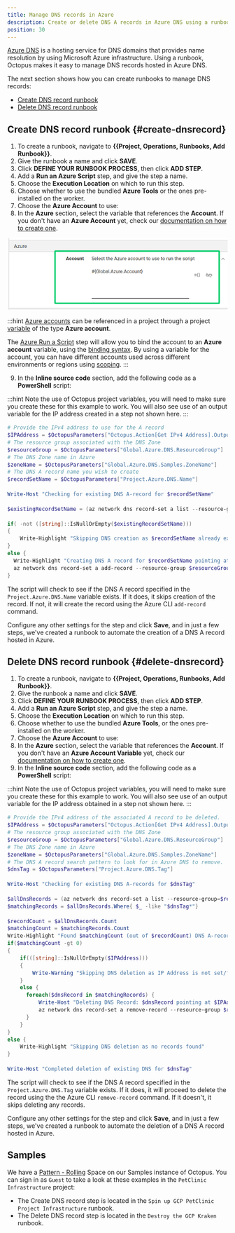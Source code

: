 ```yaml
---
title: Manage DNS records in Azure
description: Create or delete DNS A records in Azure DNS using a runbook.
position: 30
---
```


[Azure DNS](https://docs.microsoft.com/en-us/azure/dns/dns-overview) is a hosting service for DNS domains that provides name resolution by using Microsoft Azure infrastructure. Using a runbook, Octopus makes it easy to manage DNS records hosted in Azure DNS.

The next section shows how you can create runbooks to manage DNS records:

- [Create DNS record runbook](#create-dnsrecord)
- [Delete DNS record runbook](#delete-dnsrecord)

## Create DNS record runbook {#create-dnsrecord}

1. To create a runbook, navigate to **{{Project, Operations, Runbooks, Add Runbook}}**.
1. Give the runbook a name and click **SAVE**.
1. Click **DEFINE YOUR RUNBOOK PROCESS**, then click **ADD STEP**.
1. Add a **Run an Azure Script** step, and give the step a name.
1. Choose the **Execution Location** on which to run this step.
1. Choose whether to use the bundled **Azure Tools** or the ones pre-installed on the worker.
1. Choose the **Azure Account** to use:
1. In the **Azure** section, select the variable that references the **Account**. If you don't have an **Azure Account** yet, check our [documentation on how to create one](/docs/infrastructure/accounts/azure/index.md).

![Azure Account variable](images/azure-account-variable.png "width=500")

:::hint
[Azure accounts](/docs/infrastructure/accounts/azure/index.md) can be referenced in a project through a project [variable](/docs/projects/variables/index.md) of the type **Azure account**. 

The [Azure Run a Script](/docs/deployments/azure/running-azure-powershell/index.md) step will allow you to bind the account to an **Azure account** variable, using the [binding syntax](/docs/projects/variables/index.md#Bindingsyntax-Referencingvariablesinstepdefinitions). By using a variable for the account, you can have different accounts used across different environments or regions using [scoping](/docs/projects/variables/index.md#Bindingsyntax-Referencingvariablesinstepdefinitions).
:::
  
9. In the **Inline source code** section, add the following code as a **PowerShell** script:

:::hint
Note the use of Octopus project variables, you will need to make sure you create these for this example to work.  You will also see use of an output variable for the IP address created in a step not shown here.
:::

```powershell
# Provide the IPv4 address to use for the A record
$IPAddress = $OctopusParameters["Octopus.Action[Get IPv4 Address].Output.IPAddress"]
# The resource group associated with the DNS Zone
$resourceGroup = $OctopusParameters["Global.Azure.DNS.ResourceGroup"]
# The DNS Zone name in Azure
$zoneName = $OctopusParameters["Global.Azure.DNS.Samples.ZoneName"]
# The DNS A record name you wish to create
$recordSetName = $OctopusParameters["Project.Azure.DNS.Name"]

Write-Host "Checking for existing DNS A-record for $recordSetName"

$existingRecordSetName = (az network dns record-set a list --resource-group=$resourceGroup --zone-name $zoneName --query "[?name=='$recordSetName'].name | [0]" -o json)

if( -not ([string]::IsNullOrEmpty($existingRecordSetName))) 
{
	Write-Highlight "Skipping DNS creation as $recordSetName already exists"
}
else {
  Write-Highlight "Creating DNS A record for $recordSetName pointing at $IPAddress"
  az network dns record-set a add-record --resource-group $resourceGroup --zone-name $zoneName --record-set-name $recordSetName --ipv4-address $IPAddress
}
```

The script will check to see if the DNS A record specified in the `Project.Azure.DNS.Name` variable exists. If it does, it skips creation of the record. If not, it will create the record using the Azure CLI `add-record` command.

Configure any other settings for the step and click **Save**, and in just a few steps, we've created a runbook to automate the creation of a DNS A record hosted in Azure.

## Delete DNS record runbook {#delete-dnsrecord}

1. To create a runbook, navigate to **{{Project, Operations, Runbooks, Add Runbook}}**.
1. Give the runbook a name and click **SAVE**.
1. Click **DEFINE YOUR RUNBOOK PROCESS**, then click **ADD STEP**.
1. Add a **Run an Azure Script** step, and give the step a name.
1. Choose the **Execution Location** on which to run this step.
1. Choose whether to use the bundled **Azure Tools**, or the ones pre-installed on the worker.
1. Choose the **Azure Account** to use:
1. In the **Azure** section, select the variable that references the **Account**. If you don't have an **Azure Account Variable** yet, check our [documentation on how to create one](/docs/infrastructure/accounts/azure/index.md).
1. In the **Inline source code** section, add the following code as a **PowerShell** script:

:::hint
Note the use of Octopus project variables, you will need to make sure you create these for this example to work.  You will also see use of an output variable for the IP address obtained in a step not shown here.
:::

```powershell
# Provide the IPv4 address of the associated A record to be deleted.
$IPAddress = $OctopusParameters["Octopus.Action[Get IPv4 Address].Output.IPAddress"]
# The resource group associated with the DNS Zone
$resourceGroup = $OctopusParameters["Global.Azure.DNS.ResourceGroup"]
# The DNS Zone name in Azure
$zoneName = $OctopusParameters["Global.Azure.DNS.Samples.ZoneName"]
# The DNS A record search pattern to look for in Azure DNS to remove.
$dnsTag = $OctopusParameters["Project.Azure.DNS.Tag"]

Write-Host "Checking for existing DNS A-records for $dnsTag"

$allDnsRecords = (az network dns record-set a list --resource-group=$resourceGroup --zone-name $zoneName --query "[*].name" -o json | ConvertFrom-Json)
$matchingRecords = $allDnsRecords.Where{ $_ -like "$dnsTag*"}

$recordCount = $allDnsRecords.Count
$matchingCount = $matchingRecords.Count
Write-Highlight "Found $matchingCount (out of $recordCount) DNS A-records matching $dnsTag"
if($matchingCount -gt 0) 
{
	if(([string]::IsNullOrEmpty($IPAddress))) 
	{
    	Write-Warning "Skipping DNS deletion as IP Address is not set/found"
	}
    else {
      foreach($dnsRecord in $matchingRecords) {
          Write-Host "Deleting DNS Record: $dnsRecord pointing at $IPAddress"
          az network dns record-set a remove-record --resource-group $resourceGroup --zone-name $zoneName --record-set-name $dnsRecord --ipv4-address $IPAddress
      }
    }
}
else {
	Write-Highlight "Skipping DNS deletion as no records found"
}

Write-Host "Completed deletion of existing DNS for $dnsTag"
```

The script will check to see if the DNS A record specified in the `Project.Azure.DNS.Tag` variable exists. If it does, it will proceed to delete the record using the the Azure CLI `remove-record` command. If it doesn't, it skips deleting any records.

Configure any other settings for the step and click **Save**, and in just a few steps, we've created a runbook to automate the deletion of a DNS A record hosted in Azure.

## Samples

We have a [Pattern - Rolling](https://oc.to/PatternRollingSamplesSpace) Space on our Samples instance of Octopus. You can sign in as `Guest` to take a look at these examples in the `PetClinic Infrastructure` project:
- The Create DNS record step is located in the `Spin up GCP PetClinic Project Infrastructure` runbook.
- The Delete DNS record step is located in the `Destroy the GCP Kraken` runbook.